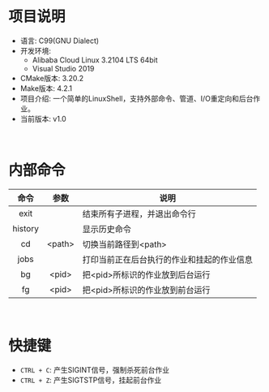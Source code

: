 # 项目说明
- 语言: C99(GNU Dialect)
- 开发环境: 
  - Alibaba Cloud Linux 3.2104 LTS 64bit
  - Visual Studio 2019
- CMake版本: 3.20.2
- Make版本: 4.2.1
- 项目介绍: 一个简单的LinuxShell，支持外部命令、管道、I/O重定向和后台作业。
- 当前版本: v1.0

<br/>

# 内部命令
|  命令   |   参数    | 说明                                       |
| :-----: | :-------: | ------------------------------------------ |
|  exit   |           | 结束所有子进程，并退出命令行               |
| history |           | 显示历史命令                               |
|   cd    | \<path\> | 切换当前路径到\<path\>                    |
|  jobs   |           | 打印当前正在后台执行的作业和挂起的作业信息 |
|   bg    | \<pid\>  | 把\<pid\>所标识的作业放到后台运行         |
|   fg    | \<pid\>  | 把\<pid\>所标识的作业放到前台运行       |

<br/>

# 快捷键
- `CTRL + C`: 产生SIGINT信号，强制杀死前台作业
- `CTRL + Z`: 产生SIGTSTP信号，挂起前台作业